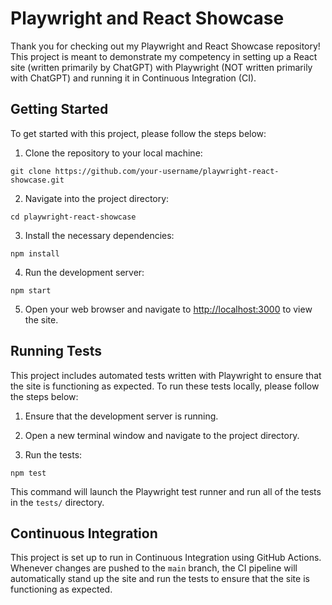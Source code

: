 Playwright and React Showcase
=============================

Thank you for checking out my Playwright and React Showcase repository! This project is meant to demonstrate my competency in setting up a React site (written primarily by ChatGPT) with Playwright (NOT written primarily with ChatGPT) and running it in Continuous Integration (CI).

Getting Started
---------------

To get started with this project, please follow the steps below:

1.  Clone the repository to your local machine:

`git clone https://github.com/your-username/playwright-react-showcase.git`


2.  Navigate into the project directory:

`cd playwright-react-showcase`


3.  Install the necessary dependencies:

`npm install`


4.  Run the development server:

`npm start`


5.  Open your web browser and navigate to [http://localhost:3000](http://localhost:3000/) to view the site.


Running Tests
-------------

This project includes automated tests written with Playwright to ensure that the site is functioning as expected. To run these tests locally, please follow the steps below:

1.  Ensure that the development server is running.

2.  Open a new terminal window and navigate to the project directory.

3.  Run the tests:

`npm test`

This command will launch the Playwright test runner and run all of the tests in the `tests/` directory.


Continuous Integration
----------------------

This project is set up to run in Continuous Integration using GitHub Actions. Whenever changes are pushed to the `main` branch, the CI pipeline will automatically stand up the site and run the tests to ensure that the site is functioning as expected.
